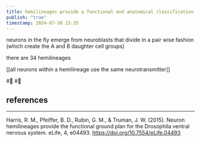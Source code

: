 ```yaml
---
title: hemilineages provide a functional and anatomical classification for neurons in the vnc
publish: "true"
timestamp: 2024-07-30 15:35
---
```

neurons in the fly emerge from neuroblasts that divide in a pair wise fashion (which create the A and B daughter cell groups)

there are 34 hemilineages 

[[all neurons within a hemilineage use the same neurotransmitter]]

#🥚 #🌱 
## references
---
Harris, R. M., Pfeiffer, B. D., Rubin, G. M., & Truman, J. W. (2015). Neuron hemilineages provide the functional ground plan for the Drosophila ventral nervous system. eLife, 4, e04493. https://doi.org/10.7554/eLife.04493
